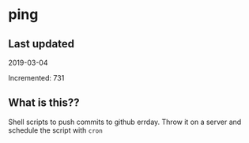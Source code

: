 # ping

## Last updated
2019-03-04

Incremented: 731

## What is this??
Shell scripts to push commits to github errday. Throw it on a server and schedule the script with `cron`
